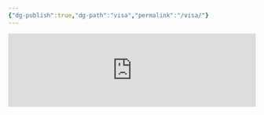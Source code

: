 ```yaml
---
{"dg-publish":true,"dg-path":"visa","permalink":"/visa/"}
---
```


<iframe style="border:none;width:100%;" id="information-from-international-participants-s5kuxu" src="https://opnform.com/forms/information-from-international-participants-s5kuxu"></iframe><script type="text/javascript" onload="initEmbed('information-from-international-participants-s5kuxu')" src="https://opnform.com/widgets/iframe.min.js"></script>